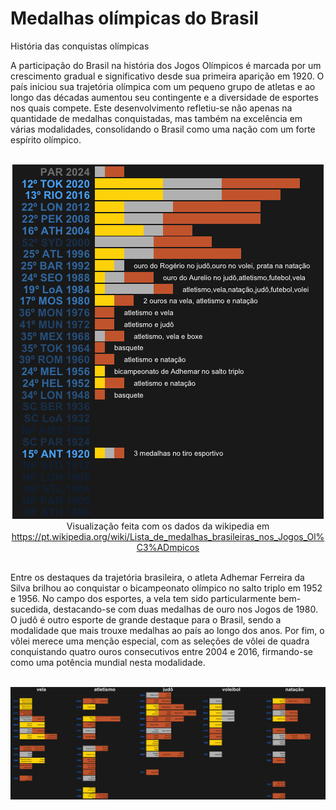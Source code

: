 

# Medalhas olímpicas do Brasil
História das conquistas olímpicas

A participação do Brasil na história dos Jogos Olímpicos é marcada por um crescimento gradual e significativo desde sua primeira aparição em 1920. O país iniciou sua trajetória olímpica com um pequeno grupo de atletas e ao longo das décadas aumentou seu contingente e a diversidade de esportes nos quais compete. Este desenvolvimento refletiu-se não apenas na quantidade de medalhas conquistadas, mas também na excelência em várias modalidades, consolidando o Brasil como uma nação com um forte espírito olímpico.

<br />
<div align="center">
    <img src="output/year_medals.png" alt="plot">
  Visualização feita com os dados da wikipedia em 
    <a href="https://pt.wikipedia.org/wiki/Lista_de_medalhas_brasileiras_nos_Jogos_Ol%C3%ADmpicos">
      https://pt.wikipedia.org/wiki/Lista_de_medalhas_brasileiras_nos_Jogos_Ol%C3%ADmpicos
    </a>
</div>
<br />

Entre os destaques da trajetória brasileira, o atleta Adhemar Ferreira da Silva brilhou ao conquistar o bicampeonato olímpico no salto triplo em 1952 e 1956. No campo dos esportes, a vela tem sido particularmente bem-sucedida, destacando-se com duas medalhas de ouro nos Jogos de 1980. O judô é outro esporte de grande destaque para o Brasil, sendo a modalidade que mais trouxe medalhas ao país ao longo dos anos. Por fim, o vôlei merece uma menção especial, com as seleções de vôlei de quadra conquistando quatro ouros consecutivos entre 2004 e 2016, firmando-se como uma potência mundial nesta modalidade.

<br />
<div align="center">
    <img src="output/athletes_medals.png" alt="plot">
</div>
<br />


